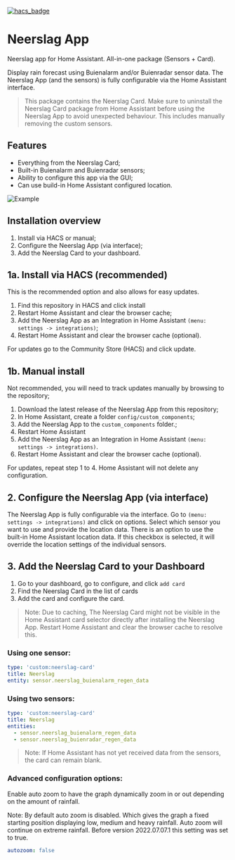 [![hacs_badge](https://img.shields.io/badge/HACS-Default-orange.svg)](https://github.com/hacs/integration)
# Neerslag App
Neerslag app for Home Assistant. All-in-one package (Sensors + Card).

Display rain forecast using Buienalarm and/or Buienradar sensor data. The Neerslag App (and the sensors) is fully configurable via the Home Assistant interface. 

> This package contains the Neerslag Card. Make sure to uninstall the Neerslag Card package from Home Assistant before using the Neerslag App to avoid unexpected behaviour. This includes manually removing the custom sensors.

## Features
* Everything from the Neerslag Card;
* Built-in Buienalarm and Buienradar sensors;
* Ability to configure this app via the GUI;
* Can use build-in Home Assistant configured location.

![Example](https://github.com/aex351/home-assistant-neerslag-app/raw/main/documentation/example.png)

## Installation overview
1) Install via HACS or manual;
2) Configure the Neerslag App (via interface);
3) Add the Neerslag Card to your dashboard.


## 1a. Install via HACS (recommended)
This is the recommended option and also allows for easy updates.
1) Find this repository in HACS and click install
2) Restart Home Assistant and clear the browser cache;
3) Add the Neerslag App as an Integration in Home Assistant `(menu: settings -> integrations)`;
4) Restart Home Assistant and clear the browser cache (optional).

For updates go to the Community Store (HACS) and click update.

## 1b. Manual install
Not recommended, you will need to track updates manually by browsing to the repository;
1) Download the latest release of the Neerslag App from this repository;
2) In Home Assistant, create a folder `config/custom_components`;
3) Add the Neerslag App to the `custom_components` folder.;
4) Restart Home Assistant
5) Add the Neerslag App as an Integration in Home Assistant `(menu: settings -> integrations)`.
6) Restart Home Assistant and clear the browser cache (optional).

For updates, repeat step 1 to 4. Home Assistant will not delete any configuration.

## 2. Configure the Neerslag App (via interface)
The Neerslag App is fully configurable via the interface. Go to `(menu: settings -> integrations)` and click on options. Select which sensor you want to use and provide the location data. There is an option to use the built-in Home Assistant location data. If this checkbox is selected, it will override the location settings of the individual sensors.

## 3. Add the Neerslag Card to your Dashboard
1) Go to your dashboard, go to configure, and click `add card`
2) Find the Neerslag Card in the list of cards
3) Add the card and configure the card.

> Note: Due to caching, The Neerslag Card might not be visible in the Home Assistant card selector directly after installing the Neerslag App. Restart Home Assistant and clear the browser cache to resolve this.

### Using one sensor:
```yaml
type: 'custom:neerslag-card'
title: Neerslag
entity: sensor.neerslag_buienalarm_regen_data
```
### Using two sensors:
```yaml
type: 'custom:neerslag-card'
title: Neerslag
entities:
  - sensor.neerslag_buienalarm_regen_data
  - sensor.neerslag_buienradar_regen_data
  ```
> Note: If Home Assistant has not yet received data from the sensors, the card can remain blank.

### Advanced configuration options:
Enable auto zoom to have the graph dynamically zoom in or out depending on the amount of rainfall. 

Note: By default auto zoom is disabled. Which gives the graph a fixed starting position displaying low, medium and heavy rainfall. Auto zoom will continue on extreme rainfall. Before version 2022.07.07.1 this setting was set to true.

```yaml
autozoom: false
```
